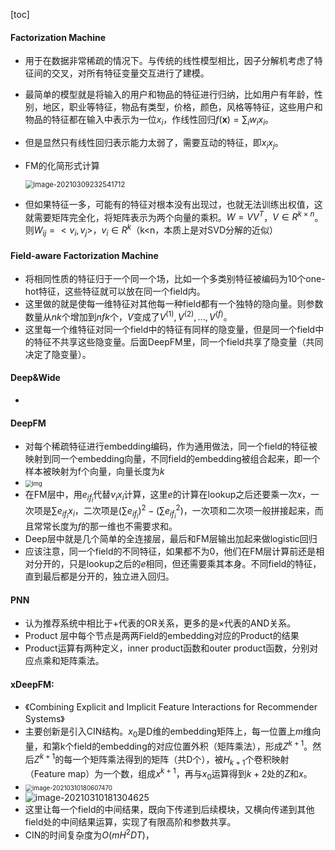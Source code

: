[toc]

#### Factorization Machine

- 用于在数据非常稀疏的情况下。与传统的线性模型相比，因子分解机考虑了特征间的交叉，对所有特征变量交互进行了建模。
- 最简单的模型就是将输入的用户和物品的特征进行归纳，比如用户有年龄，性别，地区，职业等特征，物品有类型，价格，颜色，风格等特征，这些用户和物品的特征都在输入中表示为一位$x_i$，作线性回归$f(\textbf{x})=\sum_iw_ix_i$。
- 但是显然只有线性回归表示能力太弱了，需要互动的特征，即$x_ix_j$。
- FM的化简形式计算

  <img src="https://i.loli.net/2021/03/17/9GhMZlTLRqfdJKN.png" alt="image-20210309232541712" style="zoom: 80%;" />
- 但如果特征一多，可能有的特征对根本没有出现过，也就无法训练出权值，这就需要矩阵完全化，将矩阵表示为两个向量的乘积。$W = VV^T$，$V\in R^{k\times n}$。则$W_{ij} = <v_i,v_j>$，$v_i\in R^k$（k<n，本质上是对SVD分解的近似）

#### Field-aware Factorization Machine

- 将相同性质的特征归于一个同一个场，比如一个多类别特征被编码为10个one-hot特征，这些特征就可以放在同一个field内。
- 这里做的就是使每一维特征对其他每一种field都有一个独特的隐向量。则参数数量从$nk$个增加到$nfk$个，$V$变成了$V^{(1)},V^{(2)},...,V^{(f)}$。
- 这里每一个维特征对同一个field中的特征有同样的隐变量，但是同一个field中的特征不共享这些隐变量。后面DeepFM里，同一个field共享了隐变量（共同决定了隐变量）。

#### Deep&Wide

- 



#### DeepFM

- 对每个稀疏特征进行embedding编码，作为通用做法，同一个field的特征被映射到同一个embedding向量，不同field的embedding被组合起来，即一个样本被映射为f个向量，向量长度为$k$
- <img src="https://i.loli.net/2021/03/17/p98cQVDg73zoFe1.jpg" alt="img" style="zoom:67%;" />
- 在FM层中，用$e_{if_i}$代替$v_ix_i$计算，这里$e$的计算在lookup之后还要乘一次$x$，一次项是$\sum e_{if_i}x_i$，二次项是$(\sum e_{if_i})^2-(\sum e_{if_i}^2)$，一次项和二次项一般拼接起来，而且常常长度为$f$的那一维也不需要求和。
- Deep层中就是几个简单的全连接层，最后和FM层输出加起来做logistic回归
- 应该注意，同一个field的不同特征，如果都不为0，他们在FM层计算前还是相对分开的，只是lookup之后的$e$相同，但还需要乘其本身。不同field的特征，直到最后都是分开的，独立进入回归。



#### PNN

- 认为推荐系统中相比于+代表的OR关系，更多的是$\times$代表的AND关系。
- Product 层中每个节点是两两Field的embedding对应的Product的结果
- Product运算有两种定义，inner product函数和outer product函数，分别对应点乘和矩阵乘法。





#### xDeepFM:

- 《Combining Explicit and Implicit Feature Interactions for Recommender Systems》
- 主要创新是引入CIN结构。$x_0$是D维的embedding矩阵上，每一位置上$m$维向量，和第k个field的embedding的对应位置外积（矩阵乘法），形成$Z^{k+1}$。然后$Z^{k+1}$的每一个矩阵乘法得到的矩阵（共D个），被$H_{k+1}$个卷积映射（Feature map）为一个数，组成$x^{k+1}$，再与$x_0$运算得到$k+2$处的$Z$和$x$。
- <img src="https://i.loli.net/2021/03/17/qUP98ovgE57VzR6.png" alt="image-20210310180607470" style="zoom:70%;" />
- ![image-20210310181304625](https://i.loli.net/2021/03/17/3BkSQlJAenI2a1Y.png)
- 这里让每一个field的中间结果，既向下传递到后续模块，又横向传递到其他field处的中间结果运算，实现了有限高阶和参数共享。
- CIN的时间复杂度为$O(mH^2DT)$，



